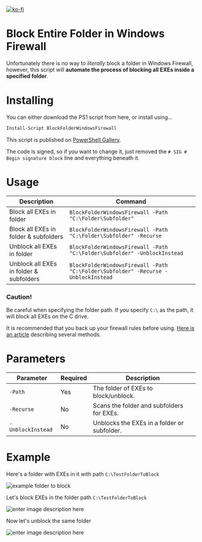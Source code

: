[![ko-fi](https://ko-fi.com/img/githubbutton_sm.svg)](https://ko-fi.com/W7W64WAXN)

# Block Entire Folder in Windows Firewall

Unfortunately there is no way to *literally* block a folder in Windows Firewall, however, this script will **automate the process of blocking all EXEs inside a specified folder**.

# Installing

You can either download the PS1 script from here, or install using...

```powershell
Install-Script BlockFolderWindowsFirewall
```
This script is published on [PowerShell Gallery](https://www.powershellgallery.com/packages/BlockFolderWindowsFirewall).

The code is signed, so if you want to change it, just removed the `# SIG # Begin signature block` line and everything beneath it.

# Usage
|Description|Command|
|--|--|
|Block all EXEs in folder|`BlockFolderWindowsFirewall -Path "C:\Folder\Subfolder"`|
|Block all EXEs in folder & subfolders|`BlockFolderWindowsFirewall -Path "C:\Folder\Subfolder" -Recurse`
|Unblock all EXEs in folder|`BlockFolderWindowsFirewall -Path "C:\Folder\Subfolder" -UnblockInstead`|
|Unblock all EXEs in folder & subfolders|`BlockFolderWindowsFirewall -Path "C:\Folder\Subfolder" -Recurse -UnblockInstead`|

### Caution!
Be careful when specifying the folder path. If you specify `C:\` as the path, it will block all EXEs on the C drive.

It is recommended that you back up your firewall rules before using. [Here is an article](https://winaero.com/export-and-import-specific-firewall-rule-in-windows-10/) describing several methods.  

# Parameters
  
|Parameter|Required|Description|
|--|--|--|
|`-Path`|Yes|The folder of EXEs to block/unblock.|
|`-Recurse`|No|Scans the folder and subfolders for EXEs.|
|`-UnblockInstead`|No|Unblocks the EXEs in a folder or subfolder.|

# Example

Here's a folder with EXEs in it with path `C:\TestFolderToBlock`

![example folder to block](https://i.imgur.com/iG5O9WD.png)

Let's block EXEs in the folder path `C:\TestFolderToBlock`
 
![enter image description here](https://i.imgur.com/q2ctKys.jpeg)

Now let's unblock the same folder

![enter image description here](https://i.imgur.com/q2ctKys.jpeg)